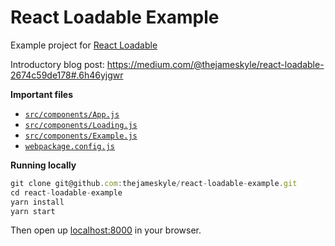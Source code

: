 # React Loadable Example

Example project for [React Loadable](https://github.com/thejameskyle/react-loadable)

Introductory blog post: https://medium.com/@thejameskyle/react-loadable-2674c59de178#.6h46yjgwr

**Important files**

- [`src/components/App.js`](./src/components/App.js)
- [`src/components/Loading.js`](./src/components/Loading.js)
- [`src/components/Example.js`](./src/components/Example.js)
- [`webpackage.config.js`](./webpackage.config.js)

**Running locally**

```js
git clone git@github.com:thejameskyle/react-loadable-example.git
cd react-loadable-example
yarn install
yarn start
```

Then open up [localhost:8000](http://localhost:8000) in your browser.
